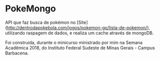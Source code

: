 # PokeMongo

API que faz busca de pokémon no [Site] (http://dentrodapokebola.com/jogos/pokemon-go/lista-de-pokemon/), utilizando raspagem de dados, e realiza um cache através de mongoDB.

Foi construida, durante o minicurso ministrado por mim na Semana Acadêmica 2018, do Instituto Federal Sudeste de Minas Gerais - Campus Barbacena.

